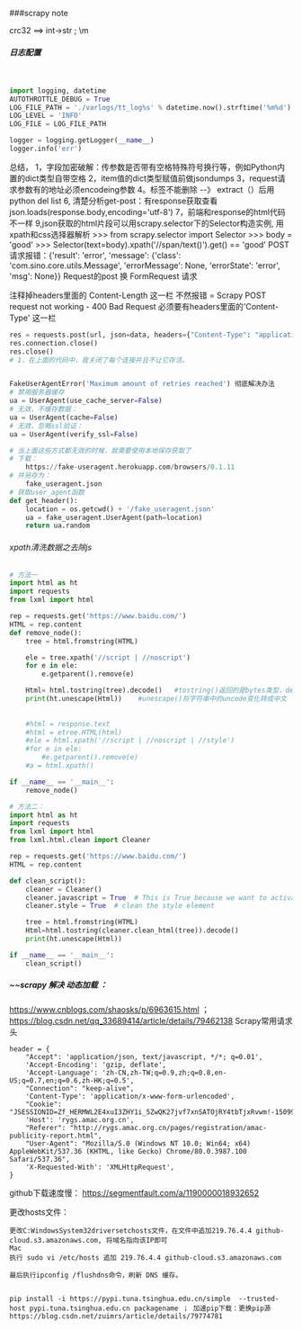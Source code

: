 ###scrapy note

crc32 ==> int->str ; \m

##### 日志配置
```python
 

import logging, datetime
AUTOTHROTTLE_DEBUG = True
LOG_FILE_PATH = './varlogs/tt_log%s' % datetime.now().strftime('%m%d')
LOG_LEVEL = 'INFO'
LOG_FILE = LOG_FILE_PATH

logger = logging.getLogger(__name__)
logger.info('err')
```
    
总结，
1，字段加密破解：传参数是否带有空格特殊符号换行等，例如Python内置的dict类型自带空格
2，item值的dict类型赋值前做jsondumps
3，request请求参数有的地址必须encodeing参数
4。标签不能删除  --》 extract（）后用python del list
6, 清楚分析get-post：有response获取查看 json.loads(response.body,encoding='utf-8')
7，前端和response的html代码不一样
9,json获取的html片段可以用scrapy.selector下的Selector构造实例, 用xpath和css选择器解析
    >>> from scrapy.selector import Selector
    >>> body = '<html><body><span>good</span></body></html>'
    >>> Selector(text=body).xpath('//span/text()').get()
    == 'good'
POST请求报错：{'result': 'error', 'message': {'class': 'com.sino.core.utils.Message', 'errorMessage': None, 'errorState': 'error', 'msg': None}}
Request的post 换 FormRequest 请求

注释掉headers里面的 Content-Length 这一栏 不然报错 = Scrapy POST request not working - 400 Bad Request
必须要有headers里面的'Content-Type' 这一栏

```python
res = requests.post(url, json=data, headers={"Content-Type": "application/json", 'Connection': 'close'})
res.connection.close()
res.close()
# 1，在上面的代码中，我关闭了每个连接并且不让它存活。


FakeUserAgentError('Maximum amount of retries reached') 彻底解决办法
# 禁用服务器缓存
ua = UserAgent(use_cache_server=False)
# 无效，不缓存数据：
ua = UserAgent(cache=False)
# 无效，忽略ssl验证：
ua = UserAgent(verify_ssl=False)

# 当上面这些方式都无效的时候，就需要使用本地保存获取了
# 下载： 
    https://fake-useragent.herokuapp.com/browsers/0.1.11 
# 并另存为：
    fake_useragent.json
# 获取user_agent函数
def get_header():
    location = os.getcwd() + '/fake_useragent.json'
    ua = fake_useragent.UserAgent(path=location)
    return ua.random
```
###### xpath清洗数据之去除js
```python
# 方法一
import html as ht
import requests
from lxml import html

rep = requests.get('https://www.baidu.com/')
HTML = rep.content
def remove_node():
    tree = html.fromstring(HTML)

    ele = tree.xpath('//script | //noscript')  
    for e in ele:
        e.getparent().remove(e)

    Html= html.tostring(tree).decode()   #tostring()返回的是bytes类型，decode()转成字符串
    print(ht.unescape(Html))    #unescape()将字符串中的uncode变化转成中文
    
    
    #html = response.text
    #html = etree.HTML(html)
    #ele = html.xpath('//script | //noscript | //style')
    #for e in ele:
        #e.getparent().remove(e)
    #a = html.xpath()

if __name__ == '__main__':
    remove_node()

# 方法二：
import html as ht
import requests
from lxml import html
from lxml.html.clean import Cleaner

rep = requests.get('https://www.baidu.com/')
HTML = rep.content

def clean_script():
    cleaner = Cleaner()
    cleaner.javascript = True  # This is True because we want to activate the javascript filter
    cleaner.style = True  # clean the style element

    tree = html.fromstring(HTML)
    Html=html.tostring(cleaner.clean_html(tree)).decode()
    print(ht.unescape(Html))

if __name__ == '__main__':
    clean_script()


```
    

##### ~~scrapy 解决 动态加载 ：
https://www.cnblogs.com/shaosks/p/6963615.html ；  https://blog.csdn.net/qq_33689414/article/details/79462138
Scrapy常用请求头

    header = {
        "Accept": 'application/json, text/javascript, */*; q=0.01',
        'Accept-Encoding': 'gzip, deflate',
        'Accept-Language': 'zh-CN,zh-TW;q=0.9,zh;q=0.8,en-US;q=0.7,en;q=0.6,zh-HK;q=0.5',
        "Connection": "keep-alive",
        'Content-Type': 'application/x-www-form-urlencoded',
        "Cookie": "JSESSIONID=Zf_HERMWL2E4xuI3ZHY1i_5ZwQK27jvf7xnSATOjRY4tbTjxRvwm!-1509902001",
        'Host': 'rygs.amac.org.cn',
        "Referer": "http://rygs.amac.org.cn/pages/registration/amac-publicity-report.html",
        "User-Agent": "Mozilla/5.0 (Windows NT 10.0; Win64; x64) AppleWebKit/537.36 (KHTML, like Gecko) Chrome/80.0.3987.100 Safari/537.36",
        'X-Requested-With': 'XMLHttpRequest',
    }


github下载速度慢： https://segmentfault.com/a/1190000018932652

更改hosts文件：

    更改C:WindowsSystem32driversetchosts文件，在文件中追加219.76.4.4 github-cloud.s3.amazonaws.com, 将域名指向该IP即可
    Mac
    执行 sudo vi /etc/hosts 追加 219.76.4.4 github-cloud.s3.amazonaws.com
    
    最后执行ipconfig /flushdns命令，刷新 DNS 缓存。

    
    pip install -i https://pypi.tuna.tsinghua.edu.cn/simple  --trusted-host pypi.tuna.tsinghua.edu.cn packagename ； 加速pip下载：更换pip源
    https://blog.csdn.net/zuimrs/article/details/79774781
